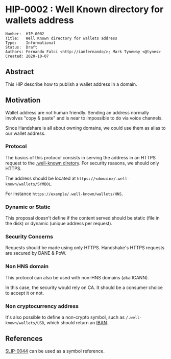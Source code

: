 # HIP-0002 : Well Known directory for wallets address

```
Number:  HIP-0002
Title:   Well Known directory for wallets address
Type:    Informational
Status:  Draft
Authors: Fernando Falci <http://iamfernando/>; Mark Tyneway <@tynes>
Created: 2020-10-07
```

## Abstract

This HIP describe how to publish a wallet address in a domain.

## Motivation

Wallet address are not human friendly. Sending an address normally involves "copy & paste" and is near to impossible to do via voice channels.

Since Handshare is all about owning domains, we could use them as alias to our wallet address.

### Protocol

The basics of this protocol consists in serving the address in an HTTPS request to the [.well-known diretory](https://tools.ietf.org/html/rfc8615). For security reasons, we should only HTTPS.

The address should be located at `https://<domain>/.well-known/wallets/SYMBOL`.

For instance `https://example/.well-known/wallets/HNS`.

### Dynamic or Static

This proposal doesn't define if the content served should be static (file in the disk) or dynamic (unique address per request).

### Security Concerns

Requests should be made using only HTTPS. Handshake's HTTPS requests are secured by DANE & PoW.

### Non HNS domain

This protocol can also be used with non-HNS domains (aka ICANN).

In this case, the security would rely on CA. It should be a consumer choice to accept it or not.

### Non cryptocurrency address

It's also possible to define a non-crypto symbol, such as `/.well-known/wallets/USD`, which should return an [IBAN](https://www.iso.org/standard/41031.html).

## References

[SLIP-0044](https://github.com/satoshilabs/slips/blob/master/slip-0044.md) can be used as a symbol reference.
